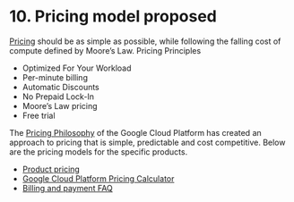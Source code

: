 # 10. Pricing model proposed

[Pricing](https://cloud.google.com/pricing/) should be as simple as possible, while following the falling cost of compute defined by Moore’s Law. Pricing Principles
* Optimized For Your Workload
* Per-minute billing
* Automatic Discounts
* No Prepaid Lock-In
* Moore’s Law pricing
* Free trial

The [Pricing Philosophy](https://cloud.google.com/pricing/philosophy/) of the Google Cloud Platform has created an approach to pricing that is simple, predictable and cost competitive. Below are the pricing models for the specific products.
* [Product pricing](https://cloud.google.com/pricing/#pricing)
* [Google Cloud Platform Pricing Calculator](https://cloud.google.com/products/calculator/)
* [Billing and payment FAQ](https://support.google.com/cloud/#topic=6288636)